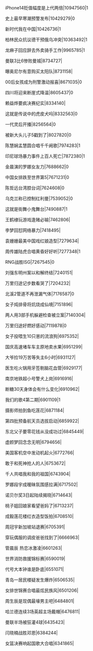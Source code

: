 iPhone14贬值幅度是上代两倍|10947560|1

史上最早寒潮预警发布|10429279|0

新时代我在中国|10426736|1

柏林民众抗议德干预俄乌冲突|10363492|1

龙麻子回应辞去外卖骑手工作|9965785|1

曼联3比6惨败曼城|8734727|

曝奥尼尔有意购买太阳队|8731158|

00后女孩成为刑警激动报喜|8671035|0

四川将迎来断崖式降温|8605437|0

赖益烨要疯决赛纪实|8334140|

这就是传说中的虎皮犬吗|8332563|0

一代灵后开播|8256564|0

被新大头儿子5戳到了|8027820|0

陈慧娴孟慧圆合唱千千阙歌|7974283|1

印尼球场暴力事件上百人死亡|7872380|1

金晨演的罗娜女友力|7688662|0

中国女排跌至世界第5|7671231|0

陈哲远台湾腔台词|7624608|0

乌克兰称已控制红利曼|7539052|0

这就是街舞小鬼舞台|7490887|1

王鹤棣玩游戏逢赌必输|7462806|

李梦回怼网络暴力|7418495|

袁姗姗最美中国戏红娘造型|7279634|

周传雄陆虎合唱黄昏好好听|7277348|1

RNG战胜ISG|7267545|0

刘强东明州案以和解终结|7240151|

万里归途记步数看哭了|7204232|

北溪2管道不再泄漏气体|7176587|0

女子炖排骨将炕烧成仙境|7151896|

两人用3部手机躲避检查被立案|7140304|

万里归途好燃好感动|7119878|0

女子投喂生10只崽的流浪狗|6975352|

国庆高速堵车车主原地卖水果|6951299|

大爷捡19万苦等失主6小时|6931127|

医生吃火锅用牙签剔脑花血管|6929177|

南京地铁超小号警犬上岗|6916916|

断糖30天身体会有什么变化|6910962|

我们的歌4第二期|6901109|1

摄影师拍到鱼吃莲花|6871184|

第四批预备航天员选拔启动|6859922|

东北父子要零花钱从没成功过|6845449|

虚颜梦回念念无明|6794656|

美国客机空中发动机起火|6772766|

敢于和死神抢人的人|6753672|

千人共唱我和我的祖国|6743904|

罗娜段宇成暧昧氛围感拉满|6717502|

诺贝尔奖3日起陆续揭晓|6714643|

桃子姐回娘家看望爸妈了|6713237|

成毅莲花楼红衣造型饭拍|6708510|

周冠宇新加坡站退赛|6705391|

穿玩偶服的调皮爸爸找到了|6666963|

管晨辰 热恋冰激凌|6601263|

世界消防救援锦标赛|6590019|

代号大本钟谁是卧底|6551071|

青岛一居民楼疑发生爆炸|6506535|

女排世锦赛合唱最炫民族风|6501206|

周生辰是现偶最壕男主吧|6484801|

哈兰德连续3场英超主场戴帽|6476811|

曼联半场被狂灌4球|6435423|

闫晓楠战胜邓恩|6384244|

女篮决赛响起国歌大合唱|6341865|

